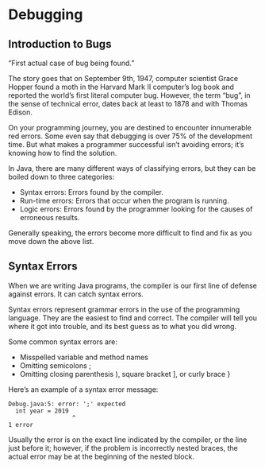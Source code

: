 # Debugging

## Introduction to Bugs
“First actual case of bug being found.”

The story goes that on September 9th, 1947, computer scientist Grace Hopper found a moth in the Harvard Mark II 
computer’s log book and reported the world’s first literal computer bug. However, the term “bug”, in the sense 
of technical error, dates back at least to 1878 and with Thomas Edison.

On your programming journey, you are destined to encounter innumerable red errors. Some even say that debugging 
is over 75% of the development time. But what makes a programmer successful isn’t avoiding errors; it’s knowing 
how to find the solution.

In Java, there are many different ways of classifying errors, but they can be boiled down to three categories:
* Syntax errors: Errors found by the compiler.
* Run-time errors: Errors that occur when the program is running.
* Logic errors: Errors found by the programmer looking for the causes of erroneous results.
  
Generally speaking, the errors become more difficult to find and fix as you move down the above list.

## Syntax Errors

When we are writing Java programs, the compiler is our first line of defense against errors. It can catch syntax
errors.

Syntax errors represent grammar errors in the use of the programming language. They are the easiest to find and 
correct. The compiler will tell you where it got into trouble, and its best guess as to what you did wrong.

Some common syntax errors are:

* Misspelled variable and method names
* Omitting semicolons ;
* Omitting closing parenthesis ), square bracket ], or curly brace }
  
Here’s an example of a syntax error message:
```
Debug.java:5: error: ';' expected
  int year = 2019
                  ^
1 error
```
Usually the error is on the exact line indicated by the compiler, or the line just before it; however, if the 
problem is incorrectly nested braces, the actual error may be at the beginning of the nested block.
